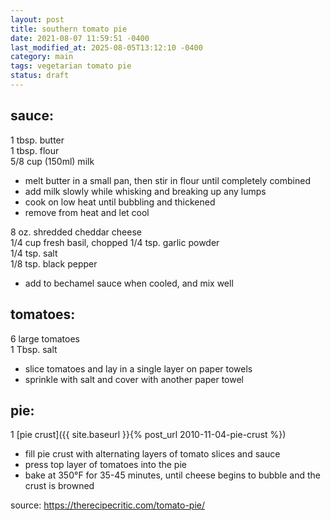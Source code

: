 ```yaml
---
layout: post
title: southern tomato pie
date: 2021-08-07 11:59:51 -0400
last_modified_at: 2025-08-05T13:12:10 -0400
category: main
tags: vegetarian tomato pie
status: draft
---
```


## sauce:

1 tbsp. butter  
1 tbsp. flour  
5/8 cup (150ml) milk
* melt butter in a small pan, then stir in flour until completely combined
* add milk slowly while whisking and breaking up any lumps
* cook on low heat until bubbling and thickened
* remove from heat and let cool

8 oz. shredded cheddar cheese  
1/4 cup fresh basil, chopped
1/4 tsp. garlic powder  
1/4 tsp. salt  
1/8 tsp. black pepper  
* add to bechamel sauce when cooled, and mix well

## tomatoes:

6 large tomatoes  
1 Tbsp. salt  
* slice tomatoes and lay in a single layer on paper towels
* sprinkle with salt and cover with another paper towel

## pie:
1 [pie crust]({{ site.baseurl }}{% post_url 2010-11-04-pie-crust %})
* fill pie crust with alternating layers of tomato slices and sauce
* press top layer of tomatoes into the pie
* bake at 350°F for 35-45 minutes, until cheese begins to bubble and the crust
  is browned

source: <https://therecipecritic.com/tomato-pie/>
